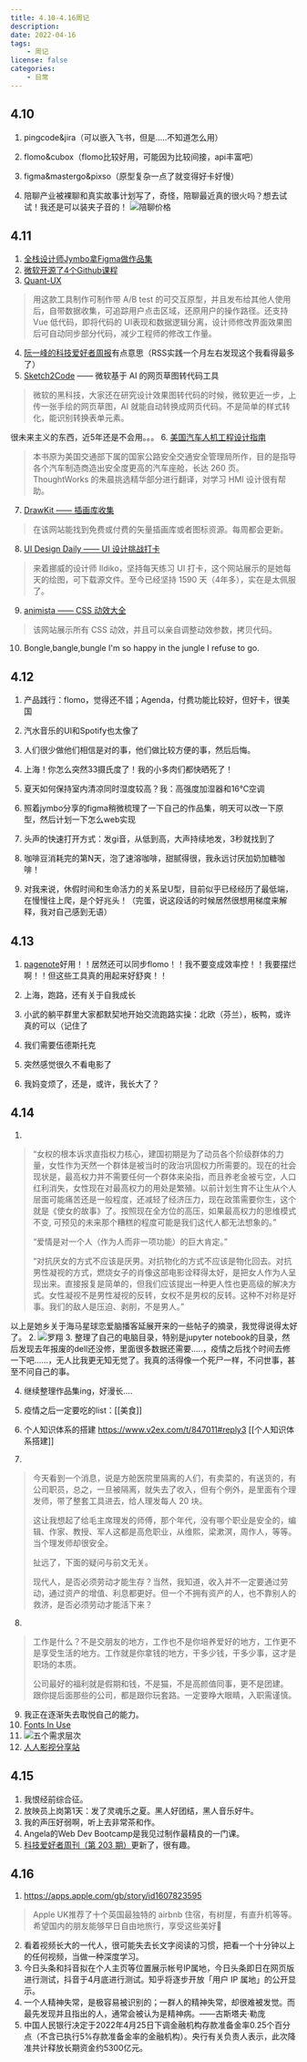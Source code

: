 ```yaml
---
title: 4.10-4.16周记
description: 
date: 2022-04-16
tags:
	- 周记
license: false
categories:
    - 日常
---
```


## 4.10
1. pingcode&jira（可以嵌入飞书，但是.....不知道怎么用）

2. flomo&cubox（flomo比较好用，可能因为比较间接，api丰富吧）

3. figma&mastergo&pixso（原型复杂一点了就变得好卡好慢）

4. 陪聊产业被裸聊和真实故事计划写了，奇怪，陪聊最近真的很火吗？想去试试！我还是可以装夹子音的！
![陪聊价格](陪聊.png)


## 4.11
1. [全栈设计师Jymbo拿Figma做作品集](https://www.figma.com/file/FrQCUHROxYmC20zuiC2iQ6/LYS-2.0---Medium-Public-link?node-id=0%3A1)
2. [微软开源了4个Github课程](https://mp.weixin.qq.com/s/inm9v_DvktiwKI06VIyIWg)
3. [Quant-UX](https://www.quant-ux.com/#/)
>用这款工具制作可制作带 A/B test 的可交互原型，并且发布给其他人使用后，自带数据收集，可追踪用户点击区域，还原用户的操作路径。还支持 Vue 低代码，即将代码的 UI表现和数据逻辑分离，设计师修改界面效果图后可自动同步部分代码，减少工程师的修改工作量。
4. [阮一峰的科技爱好者周报](https://www.ruanyifeng.com/blog/weekly/)有点意思（RSS实践一个月左右发现这个我看得最多了）
5. [Sketch2Code](https://sketch2code.azurewebsites.net/) —— 微软基于 AI 的网页草图转代码工具
> 微软的黑科技，大家还在研究设计效果图转代码的时候，微软更近一步，上传一张手绘的网页草图，AI 就能自动转换成网页代码。不是简单的样式转化，能识别转换表单元素。 

很未来主义的东西，近5年还是不会用。。。
6. [美国汽车人机工程设计指南]([www.nhtsa.gov](https://www.nhtsa.gov/sites/nhtsa.gov/files/documents/812360_humanfactorsdesignguidance.pdf%E2%80%82https://pan.baidu.com/s/1MNhKDejjIHw8sBng8yuuqQ?pwd=txth))
>本书原为美国交通部下属的国家公路安全交通安全管理局所作，目的是指导各个汽车制造商造出安全度更高的汽车座舱，长达 260 页。ThoughtWorks 的朱晨挑选精华部分进行翻译，对学习 HMI 设计很有帮助。 
7. [DrawKit —— 插画库收集](https://drawkit.com)
>在该网站能找到免费或付费的矢量插画库或者图标资源。每周都会更新。 
8. [UI Design Daily —— UI 设计挑战打卡](https://www.uidesigndaily.com/)
>来着挪威的设计师 Ildiko，坚持每天练习 UI 打卡，这个网站展示的是她每天的绘图，可下载源文件。至今已经坚持 1590 天（4年多），实在是太佩服了。
9. [animista —— CSS 动效大全](https://animista.net/play/basic/scale-up/scale-up-center)
>该网站展示所有 CSS 动效，并且可以亲自调整动效参数，拷贝代码。

10. Bongle,bangle,bungle I'm so happy in the jungle I refuse to go.

## 4.12
1. 产品践行：flomo，觉得还不错；Agenda，付费功能比较好，但好卡，很美国

2. 汽水音乐的UI和Spotify也太像了

3. 人们很少做他们相信是对的事，他们做比较方便的事，然后后悔。

4. 上海！你怎么突然33摄氏度了！我的小多肉们都快晒死了！

5. 夏天如何保持室内清凉同时湿度较高？我：高强度加湿器和16℃空调

6. 照着jymbo分享的figma稍微梳理了一下自己的作品集，明天可以改一下原型，然后计划一下怎么web实现

7. 头声的快速打开方式：发gi音，从低到高，大声持续地发，3秒就找到了

8. 咖啡豆消耗完的第N天，泡了速溶咖啡，甜腻得很，我永远讨厌加奶加糖咖啡！

9. 对我来说，休假时间和生命活力的关系呈U型，目前似乎已经经历了最低端，在慢慢往上爬，是个好兆头！（完蛋，说这段话的时候居然很想用梯度来解释，我对自己感到无语）

## 4.13
1. [pagenote](https://chrome.google.com/webstore/detail/pagenote/emdjokmfeidbfldcdhckhpkcfiiekohl)好用！！居然还可以同步flomo！！我不要变成效率控！！我要摆烂啊！！但这些工具真的用起来好舒爽！！

2. 上海，跑路，还有关于自我成长

3. 小武的躺平群里大家都默契地开始交流跑路实操：北欧（芬兰），板鸭，或许真的可以（记住了

4. 我们需要伍德斯托克

5. 突然感觉很久不看电影了

6. 我妈变烦了，还是，或许，我长大了？
## 4.14
1. 
> “女权的根本诉求直指权力核心，建国初期是为了动员各个阶级群体的力量，女性作为天然一个群体是被当时的政治巩固权力所需要的。现在的社会现状是，最高权力并不需要任何一个群体来染指，而且养老金被亏空，人口红利消失，女性现在对最高权力的用处是繁殖。以前计划生育不让生从个人层面可能痛苦还是一般程度，还减轻了经济压力，现在政策需要你生，这个就是《使女的故事》了。按照现在全方位的高压，如果最高权力的思维模式不变, 可预见的未来那个糟糕的程度可能是我们这代人都无法想象的。”
> 
> “爱情是对一个人（作为人而非一项功能）的巨大肯定。”
> 
> “对抗厌女的方式不应该是厌男。对抗物化的方式不应该是物化回去。对抗男性凝视的方式，燃烧女子的肖像这部电影诠释得太好，是把女人作为人呈现出来。直接报复是简单的，但我们应该提出一种更人性也更高级的解决方式。女性凝视不是男性凝视的反转，女权不是男权的反转。这种不对称是好事。我们的敌人是压迫、剥削，不是男人。”

以上是她乡关于海马星球恋爱脑播客延展开来的一些帖子的摘录，我觉得说得太好了。
2. ![罗翔](罗翔.png)
3. 整理了自己的电脑目录，特别是jupyter notebook的目录，然后发现去年报废的dell还没修，里面很多数据还需要.....，疫情之后找个时间去修一下吧......，无人比我更无知无觉了。我真的活得像一个死尸一样，不问世事，甚至不问自己的事。

4. 继续整理作品集ing，好漫长....

5. 疫情之后一定要吃的list：[[美食]]

6. 个人知识体系的搭建
https://www.v2ex.com/t/847011#reply3
[[个人知识体系搭建]]

7. 
> 今天看到一个消息，说是方舱医院里隔离的人们，有卖菜的，有送货的，有公司职员，总之，一旦被隔离，就失去了收入，但有个例外，是里面有个理发师，带了整套工具进去，给人理发每人 20 块。
> 
> 这让我想起了给毛主席理发的师傅，那个年代，没有哪个职业是安全的，编辑、作家、教授、军人这都是高危职业，从维熙，梁漱溟，周作人，等等。当个理发师却很安全。
> 
> 扯远了，下面的疑问与前文无关。
> 
> 现代人，是否必须劳动才能生存？当然，我知道，收入并不一定要通过劳动，通过资产的增值、利息都更好。但一个不拥有资产的人，也不靠别人的救济，是否必须劳动才能活下来？

8.  
> 工作是什么？不是交朋友的地方，工作也不是你培养爱好的地方，工作更不是享受生活的地方。工作就是你拿钱的地方，干多少钱，干多少事，这才是职场的本质。
> 
> 公司最好的福利就是假期和钱，不是猫，不是高颜值同事，更不是团建。 跟你提后面那些的公司，都是跟你玩套路。一定要睁大眼睛，入职需谨慎。

9. 我正在逐渐失去取悦自己的能力。
10. [Fonts In Use](https://fontsinuse.com/)
11. ![五个需求层次](5个需求.png)
12. [人人影视分享站](https://yyets.dmesg.app/home)

## 4.15
1. 我恨经前综合征。
2. 放映员上岗第1天：发了灵魂乐之夏。黑人好团结，黑人音乐好牛。
3. 我的声压好弱啊，听上去非常茶和作。
4. Angela的Web Dev Bootcamp是我见过制作最精良的一门课。
5. [科技爱好者周刊（第 203 期）](https://www.ruanyifeng.com/blog/2022/04/weekly-issue-203.html)更新了，很有趣。

## 4.16
1. https://apps.apple.com/gb/story/id1607823595
> Apple UK推荐了十个英国最独特的 airbnb 住宿，有树屋，有直升机等等。希望国内的朋友能够早日自由地旅行，享受这些美好🤘
2. 看着视频长大的一代人，很可能失去长文字阅读的习惯，把看一个十分钟以上的任何视频，当做一种深度学习。
3. 今日头条和抖音拟在个人主页等位置展示帐号IP属地，今日头条即日在网页版进行测试，抖音于4月底进行测试。知乎将逐步开放「用户 IP 属地」的公开显示。
4. 一个人精神失常，是极容易被识别的；一群人的精神失常，却很难被发觉。而最先发现并且指出的人，通常会被认为是精神病。——古斯塔夫·勒庞
5. 中国人民银行决定于2022年4月25日下调金融机构存款准备金率0.25个百分点（不含已执行5%存款准备金率的金融机构）。央行有关负责人表示，此次降准共计释放长期资金约5300亿元。